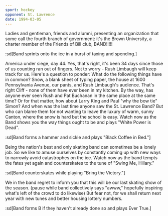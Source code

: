 ```yaml
---
sport: hockey
opponent: St. Lawrence
date: 1994-03-05
---
```


Ladies and gentleman, friends and alumni, presenting an organization that some call the fourth branch of government: it's the Brown University, a charter member of the Friends of Bill club, BAND!!!!!

:sd[Band sprints onto the ice in a burst of taxing and spending.]

America under siege, day 44. Yes, that's right, it's been 34 days since those of us counting ran out of fingers. Not to worry - Rush Limbaugh will keep track for us. Here's a question to ponder: What do the following things have in common? Snow, a blank sheet of typing paper, the house at 1600 Pennsylvania Avenue, our pants, and Rush Limbaugh's audience. That's right Cliff - none of them have ever been in my kitchen. By the way, has anyone ever seen Rush and Pat Buchanan in the same place at the same time? Or for that matter, how about Larry King and Paul "why the bow tie" Simon? And when was the last time anyone saw the St. Lawrence Band? But who can blame them for not wanting to leave the luxury of warm, sunny Canton, where the snow is hard but the school is easy. Watch now as the Band shows you the way things ought to be and plays "White Power is Dead".

:sd[Band forms a hammer and sickle and plays "Black Coffee in Bed."]

Being the nation's best and only skating band can sometimes be a lonely job. So we like to amuse ourselves by constantly coming up with new ways to narrowly avoid catastrophes on the ice. Watch now as the band tempts the fates yet again and counterskates to the tune of "Swing Me, Hillary."

:sd[Band counterskates while playing "Bring the Victory."]

We in the band regret to inform you that this will be our last skating show of the season. (pause while band collectively says "awww," hopefully inspiring what's left of the crowd to do likewise) But fear not, for we shall return next year with new tunes and better housing lottery numbers.

:sd[Band forms B if they haven't already done so and plays Ever True.]
